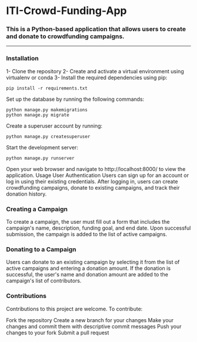 # ITI-Crowd-Funding-App

### This is a Python-based application that allows users to create and donate to crowdfunding campaigns.
-------------------------------------------

### Installation
1- Clone the repository
2- Create and activate a virtual environment using virtualenv or conda
3- Install the required dependencies using pip:
```
pip install -r requirements.txt
```
Set up the database by running the following commands:
```
python manage.py makemigrations
python manage.py migrate
```
Create a superuser account by running:
```
python manage.py createsuperuser
```
Start the development server:
```
python manage.py runserver
```
Open your web browser and navigate to http://localhost:8000/ to view the application.
Usage
User Authentication
Users can sign up for an account or log in using their existing credentials. After logging in, users can create crowdfunding campaigns, donate to existing campaigns, and track their donation history.

### Creating a Campaign
To create a campaign, the user must fill out a form that includes the campaign's name, description, funding goal, and end date. Upon successful submission, the campaign is added to the list of active campaigns.

### Donating to a Campaign
Users can donate to an existing campaign by selecting it from the list of active campaigns and entering a donation amount. If the donation is successful, the user's name and donation amount are added to the campaign's list of contributors.

### Contributions
Contributions to this project are welcome. To contribute:

Fork the repository
Create a new branch for your changes
Make your changes and commit them with descriptive commit messages
Push your changes to your fork
Submit a pull request
